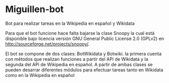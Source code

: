 Miguillen-bot
=============

Bot para realizar tareas en la Wikipedia en español y Wikidata

Para que el bot funcione hace falta bajarse la clase Snoopy la cual está disponible bajo licencia versión GNU General Public License 2.0 (GPLv2) en http://sourceforge.net/projects/snoopy/. 

El bot se compone de dos clases: BotWikidata y Botwiki. la primera cuenta con métodos que realizan funciones a partir del APi de Wikidata y la segunda del APi de Wikipedia en español. A partir de ambas clases se pueden desarrar diferentes módulos para efectuar tareas tanto en Wikidata como en la Wikipedia en español
